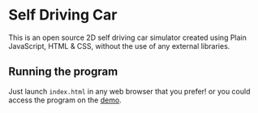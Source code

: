 # Self Driving Car

This is an open source 2D self driving car simulator created using Plain JavaScript, HTML & CSS, without the use of any external libraries.

## Running the program

Just launch `index.html` in any web browser that you prefer! or you could access the program on the [demo](https://gitanimous.github.io/js_self_driving_car/).
